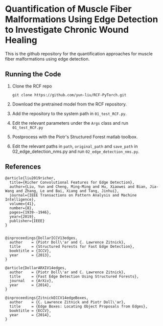 # Quantification of Muscle Fiber Malformations Using Edge Detection to Investigate Chronic Wound Healing

This is the github repository for the quantification approaches for muscle fiber malformations using edge detection.

## Running the Code

1. Clone the RCF repo

    ```
    git clone https://github.com/yun-liu/RCF-PyTorch.git
    ```
2. Download the pretrained model from the RCF repository.

3. Add the repository to the system path in `01_test_RCF.py`.

4. Edit the relevant parameters under the `Args` class and run `01_test_RCF.py`

5. Postprocess with the Piotr's Structured Forest matlab toolbox.

6. Edit the relevant paths in `path`, `original_path` and `save_path` in 02_edge_detection_nms.py and run `02_edge_detection_nms.py`.


## References

    @article{liu2019richer,
      title={Richer Convolutional Features for Edge Detection},
      author={Liu, Yun and Cheng, Ming-Ming and Hu, Xiaowei and Bian, Jia-Wang and Zhang, Le and Bai, Xiang and Tang, Jinhui},
      journal={IEEE Transactions on Pattern Analysis and Machine Intelligence},
      volume={41},
      number={8},
      pages={1939--1946},
      year={2019},
      publisher={IEEE}
    }

    
    @inproceedings{DollarICCV13edges,
      author    = {Piotr Doll\'ar and C. Lawrence Zitnick},
      title     = {Structured Forests for Fast Edge Detection},
      booktitle = {ICCV},
      year      = {2013},
    }

    @article{DollarARXIV14edges,
      author    = {Piotr Doll\'ar and C. Lawrence Zitnick},
      title     = {Fast Edge Detection Using Structured Forests},
      journal   = {ArXiv},
      year      = {2014},
    }

    @inproceedings{ZitnickECCV14edgeBoxes,
      author    = {C. Lawrence Zitnick and Piotr Doll\'ar},
      title     = {Edge Boxes: Locating Object Proposals from Edges},
      booktitle = {ECCV},
      year      = {2014},
    }
